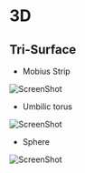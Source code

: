 # 3D
## Tri-Surface

- Mobius Strip

![ScreenShot](https://raw.github.com/index-0/Geometric-Shapes/master/Images/mobius_strip.png)

- Umbilic torus

![ScreenShot](https://raw.github.com/index-0/Geometric-Shapes/master/Images/umbilic_torus.png)

- Sphere

 ![ScreenShot](https://raw.github.com/index-0/Geometric-Shapes/master/Images/sphere.png)

